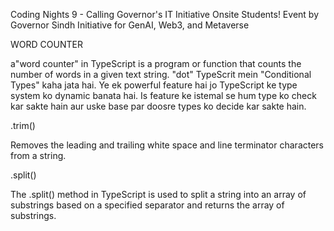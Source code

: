 Coding Nights 9 - Calling Governor's IT Initiative Onsite Students!
Event by Governor Sindh Initiative for GenAI, Web3, and Metaverse

WORD COUNTER

a"word counter" in TypeScript is a program or function that counts the number of words in a given text string.
"dot" TypeScrit mein "Conditional Types" kaha jata hai. Ye ek powerful feature hai jo TypeScript ke type system ko
dynamic banata hai. Is feature ke istemal se hum type ko check kar sakte hain aur uske base par doosre types ko decide kar sakte hain.

.trim() 

Removes the leading and trailing white space and line terminator characters from a string.

.split()

The .split() method in TypeScript is used to split a string into an array of substrings based on a specified separator and returns the
array of substrings.
